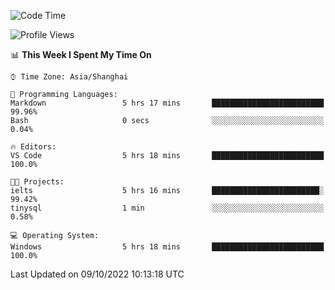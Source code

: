 <!--START_SECTION:waka-->
![Code Time](http://img.shields.io/badge/Code%20Time-209%20hrs%205%20mins-blue)

![Profile Views](http://img.shields.io/badge/Profile%20Views-0-blue)

📊 **This Week I Spent My Time On** 

```text
⌚︎ Time Zone: Asia/Shanghai

💬 Programming Languages: 
Markdown                 5 hrs 17 mins       █████████████████████████   99.96% 
Bash                     0 secs              ░░░░░░░░░░░░░░░░░░░░░░░░░   0.04%

🔥 Editors: 
VS Code                  5 hrs 18 mins       █████████████████████████   100.0%

🐱‍💻 Projects: 
ielts                    5 hrs 16 mins       ████████████████████████░   99.42% 
tinysql                  1 min               ░░░░░░░░░░░░░░░░░░░░░░░░░   0.58%

💻 Operating System: 
Windows                  5 hrs 18 mins       █████████████████████████   100.0%

```


 Last Updated on 09/10/2022 10:13:18 UTC
<!--END_SECTION:waka-->